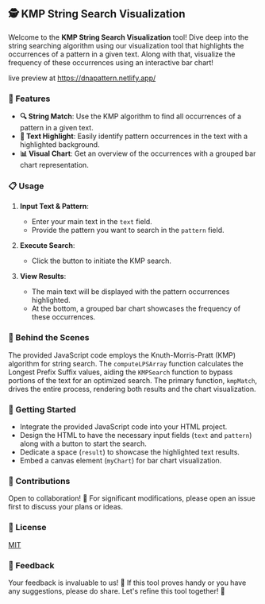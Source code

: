 ## 🕵️ KMP String Search Visualization

Welcome to the **KMP String Search Visualization** tool! Dive deep into the string searching algorithm using our visualization tool that highlights the occurrences of a pattern in a given text. Along with that, visualize the frequency of these occurrences using an interactive bar chart!

live preview at https://dnapattern.netlify.app/

### 🌟 Features
- **🔍 String Match**: Use the KMP algorithm to find all occurrences of a pattern in a given text.
- **🔖 Text Highlight**: Easily identify pattern occurrences in the text with a highlighted background.
- **📊 Visual Chart**: Get an overview of the occurrences with a grouped bar chart representation.

### 📋 Usage
1. **Input Text & Pattern**:
   - Enter your main text in the `text` field.
   - Provide the pattern you want to search in the `pattern` field.

2. **Execute Search**:
   - Click the button to initiate the KMP search.

3. **View Results**:
   - The main text will be displayed with the pattern occurrences highlighted.
   - At the bottom, a grouped bar chart showcases the frequency of these occurrences.

### 🔎 Behind the Scenes

The provided JavaScript code employs the Knuth-Morris-Pratt (KMP) algorithm for string search. The `computeLPSArray` function calculates the Longest Prefix Suffix values, aiding the `KMPSearch` function to bypass portions of the text for an optimized search. The primary function, `kmpMatch`, drives the entire process, rendering both results and the chart visualization.

### 🚀 Getting Started
- Integrate the provided JavaScript code into your HTML project.
- Design the HTML to have the necessary input fields (`text` and `pattern`) along with a button to start the search.
- Dedicate a space (`result`) to showcase the highlighted text results.
- Embed a canvas element (`myChart`) for bar chart visualization.

### 🤝 Contributions

Open to collaboration! 🤗 For significant modifications, please open an issue first to discuss your plans or ideas.

### 📜 License
[MIT](https://choosealicense.com/licenses/mit/)

### 📣 Feedback
Your feedback is invaluable to us! 💭 If this tool proves handy or you have any suggestions, please do share. Let's refine this tool together! 🎉
